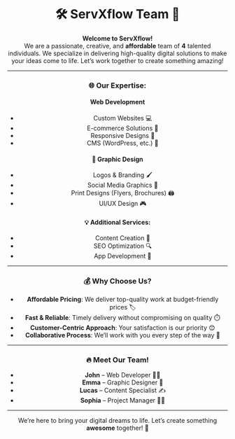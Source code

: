 <div align="center">

# 🛠️ **ServXflow Team** 🚀

**Welcome to ServXflow!**  
We are a passionate, creative, and **affordable** team of **4** talented individuals. We specialize in delivering high-quality digital solutions to make your ideas come to life. Let’s work together to create something amazing!

---

### 🌐 **Our Expertise:**
#### Web Development  
- Custom Websites 💻  
- E-commerce Solutions 🛒  
- Responsive Designs 📱  
- CMS (WordPress, etc.) 📑  

#### 🎨 Graphic Design  
- Logos & Branding 🖌️  
- Social Media Graphics 📸  
- Print Designs (Flyers, Brochures) 🖨️  
- UI/UX Design 🎮  

#### 💡 **Additional Services:**  
- Content Creation 📝  
- SEO Optimization 🔍  
- App Development 📱  

---

### 💰 **Why Choose Us?**
- **Affordable Pricing**: We deliver top-quality work at budget-friendly prices 🏷️  
- **Fast & Reliable**: Timely delivery without compromising on quality ⏱️  
- **Customer-Centric Approach**: Your satisfaction is our priority 😊  
- **Collaborative Process**: We’ll work with you every step of the way 🤝  

---

### 🔥 **Meet Our Team!**  
- **John** – Web Developer 👨‍💻  
- **Emma** – Graphic Designer 🎨  
- **Lucas** – Content Specialist ✍️  
- **Sophia** – Project Manager 👩‍💼  

---

We’re here to bring your digital dreams to life. Let’s create something **awesome** together! 🌟

</div>
